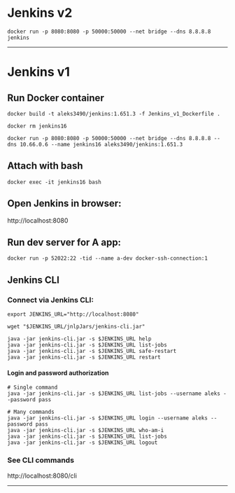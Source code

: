 # Jenkins v2
`docker run -p 8080:8080 -p 50000:50000 --net bridge --dns 8.8.8.8  jenkins`
***

# Jenkins v1
## Run Docker container
```
docker build -t aleks3490/jenkins:1.651.3 -f Jenkins_v1_Dockerfile .

docker rm jenkins16

docker run -p 8080:8080 -p 50000:50000 --net bridge --dns 8.8.8.8 --dns 10.66.0.6 --name jenkins16 aleks3490/jenkins:1.651.3
```
## Attach with bash
`docker exec -it jenkins16 bash`

## Open Jenkins in browser:
http://localhost:8080

## Run dev server for A app:
`docker run -p 52022:22 -tid --name a-dev docker-ssh-connection:1`

## Jenkins CLI
### Connect via Jenkins CLI:
```
export JENKINS_URL="http://localhost:8080"

wget "$JENKINS_URL/jnlpJars/jenkins-cli.jar"

java -jar jenkins-cli.jar -s $JENKINS_URL help
java -jar jenkins-cli.jar -s $JENKINS_URL list-jobs
java -jar jenkins-cli.jar -s $JENKINS_URL safe-restart
java -jar jenkins-cli.jar -s $JENKINS_URL restart
```

#### Login and password authorization
```
# Single command
java -jar jenkins-cli.jar -s $JENKINS_URL list-jobs --username aleks --password pass

# Many commands
java -jar jenkins-cli.jar -s $JENKINS_URL login --username aleks --password pass
java -jar jenkins-cli.jar -s $JENKINS_URL who-am-i
java -jar jenkins-cli.jar -s $JENKINS_URL list-jobs
java -jar jenkins-cli.jar -s $JENKINS_URL logout
```

### See CLI commands
http://localhost:8080/cli
***
